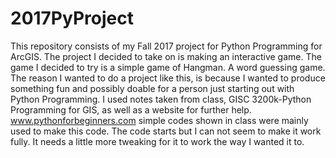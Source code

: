 # 2017PyProject
This repository consists of my Fall 2017 project for Python Programming for ArcGIS.
The project I decided to take on is making an interactive game. The game I decided to try is a simple game of Hangman. 
A word guessing game. 
The reason I wanted to do a project like this, is because I wanted to produce something fun and possibly doable for a person
just starting out with Python Programming. 
I used notes taken from class, GISC 3200k-Python Programming for GIS, as well as a website for further help. www.pythonforbeginners.com
simple codes shown in class were mainly used to make this code. The code starts but I can not seem to make it work fully. It needs a little more tweaking for it to work the way I wanted it to. 


